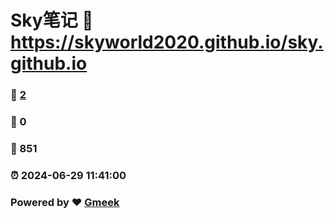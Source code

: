 # Sky笔记 :link: https://skyworld2020.github.io/sky.github.io 
### :page_facing_up: [2](https://skyworld2020.github.io/sky.github.io/tag.html) 
### :speech_balloon: 0 
### :hibiscus: 851 
### :alarm_clock: 2024-06-29 11:41:00 
### Powered by :heart: [Gmeek](https://github.com/Meekdai/Gmeek)
